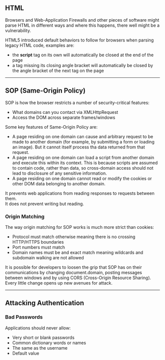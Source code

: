 ## HTML

Browsers and Web-Application Firewalls and other pieces of software might parse HTML in different ways and where this happens, there well might be a vulnerability.

HTML5 introduced default behaviors to follow for browsers when parsing legacy HTML code, examples are:
- the **script** tag on its own will automatically be closed at the end of the page
-  a tag missing its closing angle bracket will automatically be closed by the angle bracket of the next tag on the page


________

## SOP (Same-Origin Policy)

SOP is how the browser restricts a number of security-critical features:
- What domains can you contact via XMLHttpRequest
- Access the DOM across separate frames/windows

Some key features of Same-Origin Policy are:
- A page residing on one domain can cause and arbitrary request to be made to another domain (for example, by submitting a form or loading an image). But it cannot itself process tha data returned from that request.
- A page residing on one domain can load a script from another domain and execute this within its context. This is because scripts are assumed to contain code, rather than data, so cross-domain access should not lead to disclosure of any sensitive information.
- A page residing on one domain cannot read or modify the cookies or other DOM data belonging to another domain.

It prevents web applications from reading responses to requests between them.  
It does not prevent writing but reading.

### Origin Matching

The way origin matching for SOP works is much more strict than cookies:
- Protocol must match otherwise meaning there is no crossing HTTP/HTTPS boundaries
- Port numbers must match
- Domain names must be and exact match meaning wildcards and subdomain walking are not allowed

It is possible for developers to loosen the grip that SOP has on their communications by changing document.domain, posting messages between windows and by using CORS (Cross-Origin Resource Sharing).
Every little change opens up new avenues for attack.


________


## Attacking Authentication

### Bad Passwords

Applications should never allow:

- Very short or blank passwords
- Common dictionary words or names
- The same as the username
- Default value

